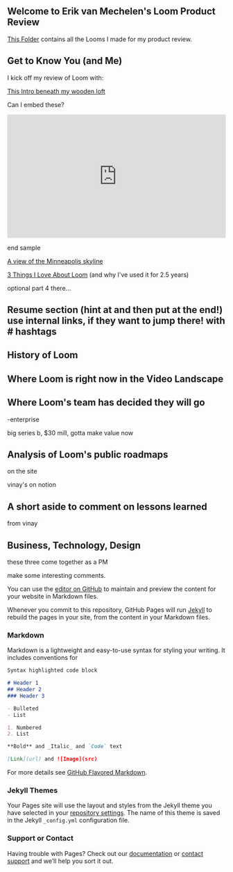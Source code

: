 ## Welcome to Erik van Mechelen's Loom Product Review

[This Folder](https://loom.com/share/folder/d198ed4f3a874c698419309a424eec02) contains all the Looms I made for my product review.

## Get to Know You (and Me)

I kick off my review of Loom with:

[This Intro beneath my wooden loft](https://www.loom.com/share/648bb00f2f8445fca27a0f2cf8ce7722)

Can I embed these? 

<div style="position: relative; padding-bottom: 56.33802816901409%; height: 0;"><iframe src="https://www.loom.com/embed/648bb00f2f8445fca27a0f2cf8ce7722" frameborder="0" webkitallowfullscreen mozallowfullscreen allowfullscreen style="position: absolute; top: 0; left: 0; width: 100%; height: 100%;"></iframe></div>

end sample

[A view of the Minneapolis skyline](https://www.loom.com/share/bb371925bf9b4e2688c043f6fc0a049e) 

[3 Things I Love About Loom](https://www.loom.com/share/df08890762784498a86d60e66a6d37f3) (and why I've used it for 2.5 years)

optional part 4 there...

## Resume section (hint at and then put at the end!) use internal links, if they want to jump there! with # hashtags

## History of Loom


## Where Loom is right now in the Video Landscape


## Where Loom's team has decided they will go

-enterprise

big series b, $30 mill, gotta make value now

## Analysis of Loom's public roadmaps

on the site

vinay's on notion 

## A short aside to comment on lessons learned

from vinay

## Business, Technology, Design

these three come together as a PM 

make some interesting comments. 



You can use the [editor on GitHub](https://github.com/erikvanmechelen/loom/edit/master/README.md) to maintain and preview the content for your website in Markdown files.

Whenever you commit to this repository, GitHub Pages will run [Jekyll](https://jekyllrb.com/) to rebuild the pages in your site, from the content in your Markdown files.

### Markdown

Markdown is a lightweight and easy-to-use syntax for styling your writing. It includes conventions for

```markdown
Syntax highlighted code block

# Header 1
## Header 2
### Header 3

- Bulleted
- List

1. Numbered
2. List

**Bold** and _Italic_ and `Code` text

[Link](url) and ![Image](src)
```

For more details see [GitHub Flavored Markdown](https://guides.github.com/features/mastering-markdown/).

### Jekyll Themes

Your Pages site will use the layout and styles from the Jekyll theme you have selected in your [repository settings](https://github.com/erikvanmechelen/loom/settings). The name of this theme is saved in the Jekyll `_config.yml` configuration file.

### Support or Contact

Having trouble with Pages? Check out our [documentation](https://help.github.com/categories/github-pages-basics/) or [contact support](https://github.com/contact) and we’ll help you sort it out.
